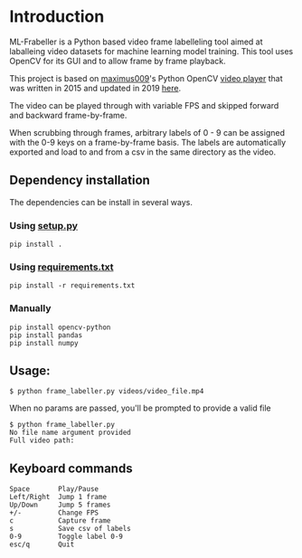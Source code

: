 # Introduction

ML-Frabeller is a Python based video frame labelleling tool aimed at laballeing video datasets for machine learning model training.
This tool uses OpenCV for its GUI and to allow frame by frame playback.

This project is based on [maximus009](https://github.com/maximus009)'s Python OpenCV [video player](https://github.com/maximus009/VideoPlayer) that was written in 2015 and updated in 2019 [here](https://github.com/839687571/VideoPlayer).

The video can be played through with variable FPS and skipped forward and backward frame-by-frame.

When scrubbing through frames, arbitrary labels of 0 - 9 can be assigned with the 0-9 keys on a frame-by-frame basis. The labels are automatically exported and load to and from a csv in the same directory as the video.

## Dependency installation

The dependencies can be install in several ways.

### Using [setup.py](./setup.py)

```
pip install .
```

### Using [requirements.txt](./requirements.txt)

```
pip install -r requirements.txt
```

### Manually

```
pip install opencv-python
pip install pandas
pip install numpy
```

## Usage:

`$ python frame_labeller.py videos/video_file.mp4`

When no params are passed, you'll be prompted to provide a valid file

```0
$ python frame_labeller.py
No file name argument provided
Full video path:
```

## Keyboard commands

```
Space       Play/Pause
Left/Right  Jump 1 frame
Up/Down     Jump 5 frames
+/-         Change FPS
c           Capture frame
s           Save csv of labels
0-9         Toggle label 0-9
esc/q       Quit
```
